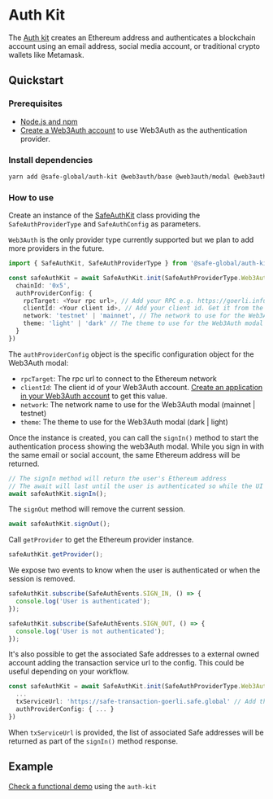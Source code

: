 # Auth Kit

The [Auth kit](https://github.com/safe-global/account-abstraction-sdk/tree/main/packages/auth-kit) creates an Ethereum address and authenticates a blockchain account using an email address, social media account, or traditional crypto wallets like Metamask.

## Quickstart

### Prerequisites

- [Node.js and npm](https://docs.npmjs.com/downloading-and-installing-node-js-and-npm)
- [Create a Web3Auth account](https://web3auth.io) to use Web3Auth as the authentication provider.

### Install dependencies

```bash
yarn add @safe-global/auth-kit @web3auth/base @web3auth/modal @web3auth/openlogin-adapter
```

### How to use

Create an instance of the [SafeAuthKit](https://github.com/safe-global/account-abstraction-sdk/blob/main/packages/auth-kit/src/SafeAuthKit.ts) class providing the `SafeAuthProviderType` and `SafeAuthConfig` as parameters.

`Web3Auth` is the only provider type currently supported but we plan to add more providers in the future.

```typescript
import { SafeAuthKit, SafeAuthProviderType } from '@safe-global/auth-kit'

const safeAuthKit = await SafeAuthKit.init(SafeAuthProviderType.Web3Auth, {
  chainId: '0x5',
  authProviderConfig: {
    rpcTarget: <Your rpc url>, // Add your RPC e.g. https://goerli.infura.io/v3/<your project id>
    clientId: <Your client id>, // Add your client id. Get it from the Web3Auth dashboard
    network: 'testnet' | 'mainnet', // The network to use for the Web3Auth modal. Use 'testnet' while developing and 'mainnet' for production use
    theme: 'light' | 'dark' // The theme to use for the Web3Auth modal
  }
})
```

The `authProviderConfig` object is the specific configuration object for the Web3Auth modal:

- `rpcTarget`: The rpc url to connect to the Ethereum network
- `clientId`: The client id of your Web3Auth account. [Create an application in your Web3Auth account](https://dashboard.web3auth.io) to get this value.
- `network`: The network name to use for the Web3Auth modal (mainnet | testnet)
- `theme`: The theme to use for the Web3Auth modal (dark | light)

Once the instance is created, you can call the `signIn()` method to start the authentication process showing the web3Auth modal.
While you sign in with the same email or social account, the same Ethereum address will be returned.

```typescript
// The signIn method will return the user's Ethereum address
// The await will last until the user is authenticated so while the UI modal is showed
await safeAuthKit.signIn();
```

The `signOut` method will remove the current session.

```typescript
await safeAuthKit.signOut();
```

Call `getProvider` to get the Ethereum provider instance.

```typescript
safeAuthKit.getProvider();
```

We expose two events to know when the user is authenticated or when the session is removed.

```typescript
safeAuthKit.subscribe(SafeAuthEvents.SIGN_IN, () => {
  console.log('User is authenticated');
});

safeAuthKit.subscribe(SafeAuthEvents.SIGN_OUT, () => {
  console.log('User is not authenticated');
});
```

It's also possible to get the associated Safe addresses to a external owned account adding the transaction service url to the config. This could be useful depending on your workflow.

```typescript
const safeAuthKit = await SafeAuthKit.init(SafeAuthProviderType.Web3Auth, {
  ...
  txServiceUrl: 'https://safe-transaction-goerli.safe.global' // Add the corresponding transaction service url depending on the network. Other networks: https://docs.gnosis-safe.io/learn/infrastructure/available-services#safe-transaction-service
  authProviderConfig: { ... }
})
```

When `txServiceUrl` is provided, the list of associated Safe addresses will be returned as part of the `signIn()` method response.

## Example

[Check a functional demo](https://github.com/safe-global/account-abstraction-sdk/tree/main/packages/auth-kit/example) using the `auth-kit`
